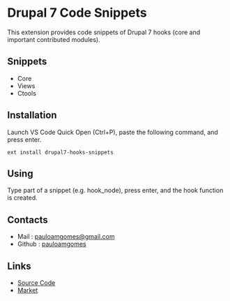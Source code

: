 # Drupal 7 Code Snippets

This extension provides code snippets of Drupal 7 hooks (core and important contributed modules).


## Snippets

* Core
* Views
* Ctools


## Installation
Launch VS Code Quick Open (Ctrl+P), paste the following command, and press enter.
```
ext install drupal7-hooks-snippets
```

## Using
Type part of a snippet (e.g. hook_node), press enter, and the hook function is created.


## Contacts

- Mail : [pauloamgomes@gmail.com](mailto:pauloamgomes@gmail.com)
- Github : [pauloamgomes](https://github.com/pauloamgomes)

## Links
- [Source Code](https://github.com/pauloamgomes/drupal7-hooks-snippets)
- [Market](https://marketplace.visualstudio.com/items/pauloamgomes.drupal7-hooks-snippets)
